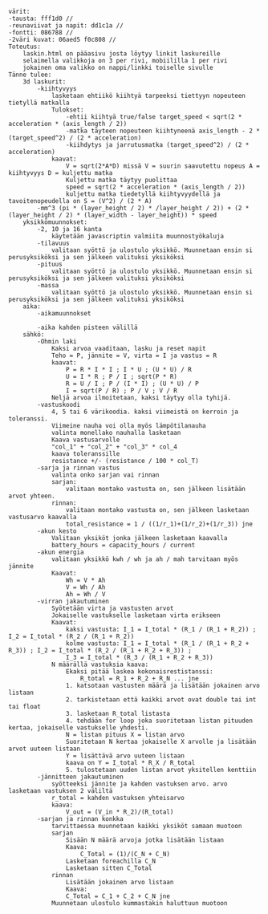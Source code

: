    värit: 
    -tausta: fff1d0 // 
    -reunaviivat ja napit: dd1c1a //
    -fontti: 086788 //
    -2väri kuvat: 06aed5 f0c808 //
    Toteutus:
        laskin.html on pääasivu josta löytyy linkit laskureille
        selaimella valikkoja on 3 per rivi, mobiililla 1 per rivi
        jokainen oma valikko on nappi/linkki toiselle sivulle 
    Tänne tulee:
        3d laskurit: 
            -kiihtyvyys 
                lasketaan ehtiikö kiihtyä tarpeeksi tiettyyn nopeuteen tietyllä matkalla
                Tulokset:
                    -ehtii kiihtyä true/false target_speed < sqrt(2 * acceleration * (axis_length / 2))
                    -matka täyteen nopeuteen kiihtyneenä axis_length - 2 * (target_speed^2) / (2 * acceleration)
                    -kiihdytys ja jarrutusmatka (target_speed^2) / (2 * acceleration)
                kaavat:
                    V = sqrt(2*A*D) missä V = suurin saavutettu nopeus A = kiihtyvyys D = kuljettu matka
                    Kuljettu matka täytyy puolittaa
                    speed = sqrt(2 * acceleration * (axis_length / 2))
                    kuljettu matka tiedetyllä kiihtyvyydellä ja tavoitenopeudella on S = (V^2) / (2 * A)
            -mm^3 (pi * (layer_height / 2) * /layer_height / 2)) + (2 * (layer_height / 2) * (layer_width - layer_height)) * speed
        yksikkömuunnokset:
            -2, 10 ja 16 kanta
                käytetään javascriptin valmiita muunnostyökaluja
            -tilavuus
                valitaan syöttö ja ulostulo yksikkö. Muunnetaan ensin si perusyksiköksi ja sen jälkeen valituksi yksiköksi
            -pituus
                valitaan syöttö ja ulostulo yksikkö. Muunnetaan ensin si perusyksiköksi ja sen jälkeen valituksi yksiköksi
            -massa
                valitaan syöttö ja ulostulo yksikkö. Muunnetaan ensin si perusyksiköksi ja sen jälkeen valituksi yksiköksi
        aika:
            -aikamuunnokset

            -aika kahden pisteen välillä
        sähkö:
            -Ohmin laki
                Kaksi arvoa vaaditaan, lasku ja reset napit
                Teho = P, jännite = V, virta = I ja vastus = R
                kaavat:
                    P = R * I * I ; I * U ; (U * U) / R
                    U = I * R ; P / I ; sqrt(P * R)
                    R = U / I ; P / (I * I) ; (U * U) / P
                    I = sqrt(P / R) ; P / V ; V / R
                Neljä arvoa ilmoitetaan, kaksi täytyy olla tyhijä. 
            -vastuskoodi
                4, 5 tai 6 värikoodia. kaksi viimeistä on kerroin ja toleranssi. 
                Viimeine nauha voi olla myös lämpötilanauha
                valinta monellako nauhalla lasketaan
                Kaava vastusarvolle
                "col_1" + "col_2" + "col_3" * col_4
                kaava toleranssille
                resistance +/- (resistance / 100 * col_T)
            -sarja ja rinnan vastus
                valinta onko sarjan vai rinnan
                sarjan:
                    valitaan montako vastusta on, sen jälkeen lisätään arvot yhteen.
                rinnan:
                    valitaan montako vastusta on, sen jälkeen lasketaan vastusarvo kaavalla
                    total_resistance = 1 / ((1/r_1)+(1/r_2)+(1/r_3)) jne
            -akun kesto
                Valitaan yksiköt jonka jälkeen lasketaan kaavalla
                battery_hours = capacity_hours / current
            -akun energia
                valitaan yksikkö kwh / wh ja ah / mah tarvitaan myös jännite
                Kaavat:
                    Wh = V * Ah
                    V = Wh / Ah
                    Ah = Wh / V
            -virran jakautuminen
                Syötetään virta ja vastusten arvot
                Jokaiselle vastukselle lasketaan virta erikseen
                Kaavat:
                    kaksi vastusta: I_1 = I_total * (R_1 / (R_1 + R_2)) ; I_2 = I_total * (R_2 / (R_1 + R_2))
                    kolme vastusta: I_1 = I_total * (R_1 / (R_1 + R_2 + R_3)) ; I_2 = I_total * (R_2 / (R_1 + R_2 + R_3)) ; 
                    I_3 = I_total * (R_3 / (R_1 + R_2 + R_3))
                N määrällä vastuksia kaava:
                    Ekaksi pitää laskea kokonaisrestistanssi:
                        R_total = R_1 + R_2 + R_N ... jne
                    1. katsotaan vastusten määrä ja lisätään jokainen arvo listaan
                    2. tarkistetaan että kaikki arvot ovat double tai int tai float
                    3. lasketaan R_total listasta
                    4. tehdään for loop joka suoritetaan listan pituuden kertaa, jokaiselle vastukselle yhdesti.
                    N = listan pituus X = listan arvo
                    Suoritetaan N kertaa jokaiselle X arvolle ja lisätään arvot uuteen listaan
                    Y = lisättävä arvo uuteen listaan
                    kaava on Y = I_total * R_X / R_total
                    5. tulostetaan uuden listan arvot yksitellen kenttiin
            -jännitteen jakautuminen
                syötteeksi jännite ja kahden vastuksen arvo. arvo lasketaan vastuksen 2 väliltä
                r_total = kahden vastuksen yhteisarvo
                kaava:
                    V_out = (V_in * R_2)/(R_total)
            -sarjan ja rinnan konkka
                tarvittaessa muunnetaan kaikki yksiköt samaan muotoon
                sarjan
                    Sisään N määrä arvoja jotka lisätään listaan
                    Kaava:
                        C_Total = (1)/(C_N + C_N)
                    Lasketaan foreachilla C_N 
                    Lasketaan sitten C_Total
                rinnan
                    Lisätään jokainen arvo listaan
                    Kaava:
                    C_Total = C_1 + C_2 + C_N jne
                Muunnetaan ulostulo kummastakin haluttuun muotoon